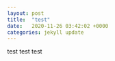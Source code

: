 ```yaml
---
layout: post
title:  "test"
date:   2020-11-26 03:42:02 +0000
categories: jekyll update
---
```

test
test
test
